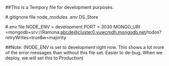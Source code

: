 ##This is a Tempory file for development purposes.

#.gitignore file
node_modules
.env
DS_Store

#.env file
NODE_ENV = development 
PORT = 3030
MONGO_URI =mongodb+srv://Ramona:abcde@cluster0.vuwcmdh.mongodb.net/todos?retryWrites=true&w=majority

##Note: (NODE_ENV is set to development right now. This shows a lot more of the error messages than without this file set. Easier to de-bug. When we deploy, we will set this to Production)
